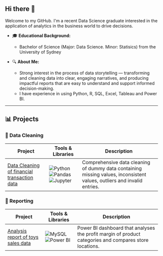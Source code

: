 ## Hi there 👋

Welcome to my GitHub. I'm a recent Data Science graduate interested in the application of analytics in the business world to drive decisions.

- 🎓 **Educational Background:**
  - Bachelor of Science (Major: Data Science. Minor: Statisics) from the University of Sydney

- 🔍 **About Me:**  
  - Strong interest in the process of data storytelling — transforming and cleaning data into clear, engaging narratives, and producing impactful reports that are easy to understand and support informed decision-making.
  -  I have experience in using Python, R, SQL, Excel, Tableau and Power BI.
---

## 📊 Projects

### 🧹 Data Cleaning

| Project | Tools & Libraries | Description |
|--------|-------------------------|-------------|
| [Data Cleaning of financial transaction data](https://github.com/dtan20441/portfolio_transaction_cleaning) | ![Python](https://img.shields.io/badge/-python-3776AB?logo=python&logoColor=white) ![Pandas](https://img.shields.io/badge/-pandas-150458?logo=pandas) ![Jupyter](https://img.shields.io/badge/-Jupyter%20Notebook-F37626?logo=jupyter&logoColor=white) | Comprehensive data cleaning of dummy data containing missing values, inconsistent values, outliers and invalid entries. |

### 📝 Reporting

| Project | Tools & Libraries | Description |
|--------|-------------------------|-------------|
| [Analysis report of toys sales data](https://github.com/dtan20441/portfolio_toys) | ![MySQL](https://img.shields.io/badge/-MySQL-4479A1?logo=mysql&logoColor=white) ![Power BI](https://img.shields.io/badge/-Power%20BI-F2C811?logo=powerbi&logoColor=black) | Power BI dashboard that analyses the profit margin of product categories and compares store locations. |
